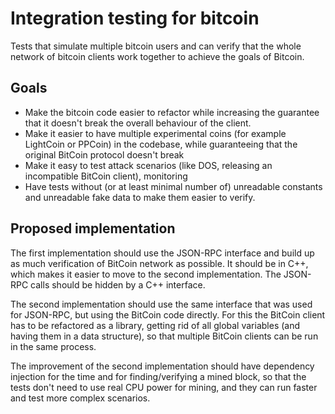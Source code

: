 Integration testing for bitcoin
================================

Tests that simulate multiple bitcoin users and can verify that the whole network of bitcoin clients work together
to achieve the goals of Bitcoin.

Goals
---------
- Make the bitcoin code easier to refactor while increasing the guarantee
 that it doesn't break the overall behaviour of the client.
- Make it easier to have multiple experimental coins (for example LightCoin or PPCoin) in the codebase, while guaranteeing that the original BitCoin protocol doesn't break
- Make it easy to test attack scenarios (like DOS,
 releasing an incompatible BitCoin client), monitoring
- Have tests without (or at least minimal number of) unreadable constants and unreadable fake data to make them easier to verify.

Proposed implementation
------------------------------------
The first implementation should use the JSON-RPC interface and build up as much verification of BitCoin network as possible. It should be in C++, which makes it easier to move to the second implementation. The JSON-RPC calls should be hidden by a C++ interface.

The second implementation should use the same interface that was used for JSON-RPC, but using the BitCoin code directly. For this the BitCoin client has to be refactored as a library, getting rid of all global variables (and having them in a data structure), so that multiple BitCoin clients can be run in the same process.

The improvement of the second implementation should have dependency injection for the time and for finding/verifying a mined block, so that the tests don't need to use real CPU power for mining, and they can run faster and test more complex scenarios.





